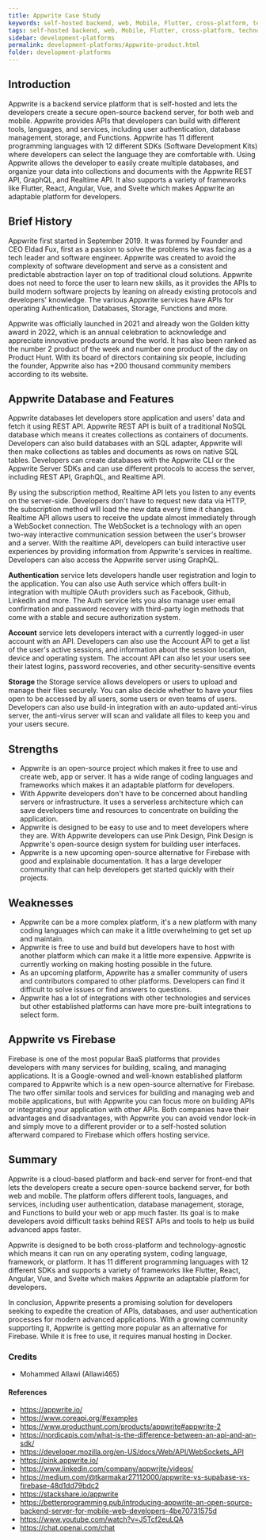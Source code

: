 ```yaml
---
title: Appwrite Case Study
keywords: self-hosted backend, web, Mobile, Flutter, cross-platform, technology-agnostic
tags: self-hosted backend, web, Mobile, Flutter, cross-platform, technology-agnostic
sidebar: development-platforms
permalink: development-platforms/Appwrite-product.html
folder: development-platforms
---
```


## Introduction

Appwrite is a backend service platform that is self-hosted and lets the developers create a secure open-source backend server, for both web and mobile. Appwrite provides APIs that developers can build with different tools, languages, and services, including user authentication, database management, storage, and Functions. Appwrite has 11 different programming languages with 12 different SDKs (Software Development Kits) where developers can select the language they are comfortable with. Using Appwrite allows the developer to easily create multiple databases, and organize your data into collections and documents with the Appwrite REST API, GraphQL, and Realtime API. It also supports a variety of frameworks like Flutter, React, Angular, Vue, and Svelte which makes Appwrite an adaptable platform for developers.


## Brief History

Appwrite first started in September 2019. It was formed by Founder and CEO Eldad Fux, first as a passion to solve the problems he was facing as a tech leader and software engineer. Appwrite was created to avoid the complexity of software development and serve as a consistent and predictable abstraction layer on top of traditional cloud solutions. Appwrite does not need to force the user to learn new skills, as it provides the APIs to build modern software projects by leaning on already existing protocols and developers' knowledge. The various Appwrite services have APIs for operating Authentication, Databases, Storage, Functions and more.

Appwrite was officially launched in 2021 and already won the Golden kitty award in 2022, which is an annual celebration to acknowledge and appreciate innovative products around the world. It has also been ranked as the number 2 product of the week and number one product of the day on Product Hunt. With its board of directors containing six people, including the founder, Appwrite also has +200 thousand community members according to its website. 


## Appwrite Database and Features

Appwrite databases let developers store application and users' data and fetch it using REST API. Appwrite REST API is built of a traditional NoSQL database which means it creates collections as containers of documents. Developers can also build databases with an SQL adapter, Appwrite will then make collections as tables and documents as rows on native SQL tables. Developers can create databases with the Appwrite CLI or the Appwrite Server SDKs and can use different protocols to access the server, including REST API, GraphQL, and Realtime API.

By using the subscription method, Realtime API lets you listen to any events on the server-side. Developers don't have to request new data via HTTP, the subscription method will load the new data every time it changes. Realtime API allows users to receive the update almost immediately through a WebSocket connection. The WebSocket is a technology with an open two-way interactive communication session between the user's browser and a server. With the realtime API, developers can build interactive user experiences by providing information from Appwrite's services in realtime. Developers can also access the Appwrite server using GraphQL. 

**Authentication** service lets developers handle user registration and login to the application. You can also use Auth service which offers built-in integration with multiple OAuth providers such as Facebook, Github, LinkedIn and more. The Auth service lets you also manage user email confirmation and password recovery with third-party login methods that come with a stable and secure authorization system. 

**Account** service lets developers interact with a currently logged-in user account with an API. Developers can also use the Account API to get a list of the user's active sessions, and information about the session location, device and operating system. The account API can also let your users see their latest logins, password recoveries, and other security-sensitive events

**Storage** the Storage service allows developers or users to upload and manage their files securely. You can also decide whether to have your files open to be accessed by all users, some users or even teams of users. Developers can also use build-in integration with an auto-updated anti-virus server, the anti-virus server will scan and validate all files to keep you and your users secure. 


## Strengths

- Appwrite is an open-source project which makes it free to use and create web, app or server. It has a wide range of coding languages and frameworks which makes it an adaptable platform for developers.
- With Appwrite developers don't have to be concerned about handling servers or infrastructure. It uses a serverless architecture which can save developers time and resources to concentrate on building the application.
- Appwrite is designed to be easy to use and to meet developers where they are. With Appwrite developers can use Pink Design, Pink Design is Appwrite's open-source design system for building user interfaces. 
- Appwrite is a new upcoming open-source alternative for Firebase with good and explainable documentation. It has a large developer community that can help developers get started quickly with their projects. 

## Weaknesses

- Appwrite can be a more complex platform, it's a new platform with many coding languages which can make it a little overwhelming to get set up and maintain. 
- Appwrite is free to use and build but developers have to host with another platform which can make it a little more expensive. Appwrite is currently working on making hosting possible in the future. 
- As an upcoming platform, Appwrite has a smaller community of users and contributors compared to other platforms. Developers can find it difficult to solve issues or find answers to questions. 
- Appwrite has a lot of integrations with other technologies and services but other established platforms can have more pre-built integrations to select form. 
 
## Appwrite vs Firebase 

Firebase is one of the most popular BaaS platforms that provides developers with many services for building, scaling, and managing applications. It is a Google-owned and well-known established platform compared to Appwrite which is a new open-source alternative for Firebase. The two offer similar tools and services for building and managing web and mobile applications, but with Appwrite you can focus more on building APIs or integrating your application with other APIs. Both companies have their advantages and disadvantages, with Appwrite you can avoid vendor lock-in and simply move to a different provider or to a self-hosted solution afterward compared to Firebase which offers hosting service. 

 
## Summary

Appwrite is a cloud-based platform and back-end server for front-end that lets the developers create a secure open-source backend server, for both web and mobile. The platform offers different tools, languages, and services, including user authentication, database management, storage, and Functions to build your web or app much faster. Its goal is to make developers avoid difficult tasks behind REST APIs and tools to help us build advanced apps faster.

Appwrite is designed to be both cross-platform and technology-agnostic which means it can run on any operating system, coding language, framework, or platform. It has 11 different programming languages with 12 different SDKs and supports a variety of frameworks like Flutter, React, Angular, Vue, and Svelte which makes Appwrite an adaptable platform for developers.

In conclusion, Appwrite presents a promising solution for developers seeking to expedite the creation of APIs, databases, and user authentication processes for modern advanced applications. With a growing community supporting it, Appwrite is getting more popular as an alternative for Firebase. While it is free to use, it requires manual hosting in Docker.


### Credits

- Mohammed Allawi (Allawi465)

#### References

- https://appwrite.io/
- https://www.coreapi.org/#examples
- https://www.producthunt.com/products/appwrite#appwrite-2
- https://nordicapis.com/what-is-the-difference-between-an-api-and-an-sdk/
- https://developer.mozilla.org/en-US/docs/Web/API/WebSockets_API
- https://pink.appwrite.io/
- https://www.linkedin.com/company/appwrite/videos/
- https://medium.com/@tkarmakar27112000/appwrite-vs-supabase-vs-firebase-48d1dd79bdc2
- https://stackshare.io/appwrite
- https://betterprogramming.pub/introducing-appwrite-an-open-source-backend-server-for-mobile-web-developers-4be70731575d
- https://www.youtube.com/watch?v=J5Tcf2euLQA
- https://chat.openai.com/chat
